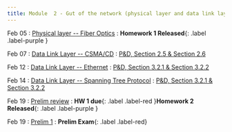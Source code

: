 ```yaml
---
title: Module  2 - Gut of the network (physical layer and data link layer)
---
```


Feb 05
: [Physical layer -- Fiber Optics](https://canvas.cornell.edu/files/9895115/download?download_frd=1)
  : **Homework 1 Released**{: .label .label-purple }[]()


Feb 07
: [Data Link Layer -- CSMA/CD]()
  : [P&D, Section 2.5 & Section 2.6]()


Feb 12
: [Data Link Layer -- Ethernet]()
  : [P&D, Section 3.2.1 & Section 3.2.2	]()


Feb 14
: [Data Link Layer -- Spanning Tree Protocol]()
  : [P&D, Section 3.2.1 & Section 3.2.2	]()


Feb 19
: [Prelim review]()
  : **HW 1 due**{: .label .label-red }**Homework 2 Released**{: .label .label-purple }[]()

Feb 19
: [Prelim 1]()
  : **Prelim Exam**{: .label .label-red}[]()


